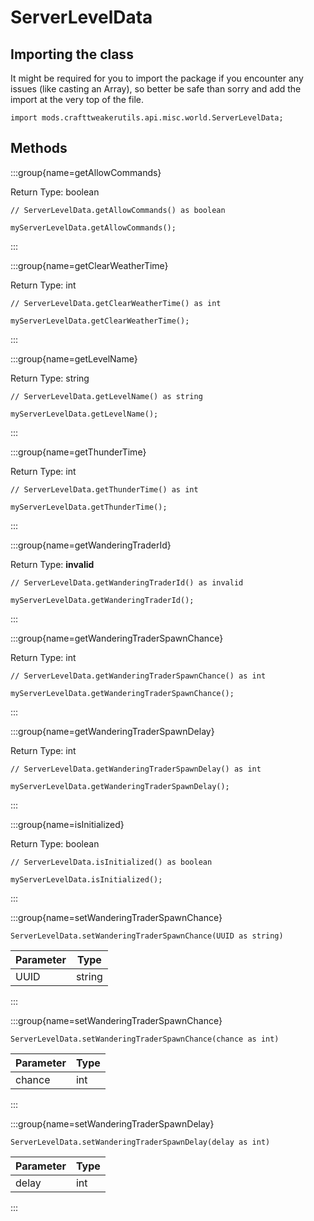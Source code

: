# ServerLevelData

## Importing the class

It might be required for you to import the package if you encounter any issues (like casting an Array), so better be safe than sorry and add the import at the very top of the file.
```zenscript
import mods.crafttweakerutils.api.misc.world.ServerLevelData;
```


## Methods

:::group{name=getAllowCommands}

Return Type: boolean

```zenscript
// ServerLevelData.getAllowCommands() as boolean

myServerLevelData.getAllowCommands();
```

:::

:::group{name=getClearWeatherTime}

Return Type: int

```zenscript
// ServerLevelData.getClearWeatherTime() as int

myServerLevelData.getClearWeatherTime();
```

:::

:::group{name=getLevelName}

Return Type: string

```zenscript
// ServerLevelData.getLevelName() as string

myServerLevelData.getLevelName();
```

:::

:::group{name=getThunderTime}

Return Type: int

```zenscript
// ServerLevelData.getThunderTime() as int

myServerLevelData.getThunderTime();
```

:::

:::group{name=getWanderingTraderId}

Return Type: **invalid**

```zenscript
// ServerLevelData.getWanderingTraderId() as invalid

myServerLevelData.getWanderingTraderId();
```

:::

:::group{name=getWanderingTraderSpawnChance}

Return Type: int

```zenscript
// ServerLevelData.getWanderingTraderSpawnChance() as int

myServerLevelData.getWanderingTraderSpawnChance();
```

:::

:::group{name=getWanderingTraderSpawnDelay}

Return Type: int

```zenscript
// ServerLevelData.getWanderingTraderSpawnDelay() as int

myServerLevelData.getWanderingTraderSpawnDelay();
```

:::

:::group{name=isInitialized}

Return Type: boolean

```zenscript
// ServerLevelData.isInitialized() as boolean

myServerLevelData.isInitialized();
```

:::

:::group{name=setWanderingTraderSpawnChance}

```zenscript
ServerLevelData.setWanderingTraderSpawnChance(UUID as string)
```

| Parameter |  Type  |
|-----------|--------|
| UUID      | string |


:::

:::group{name=setWanderingTraderSpawnChance}

```zenscript
ServerLevelData.setWanderingTraderSpawnChance(chance as int)
```

| Parameter | Type |
|-----------|------|
| chance    | int  |


:::

:::group{name=setWanderingTraderSpawnDelay}

```zenscript
ServerLevelData.setWanderingTraderSpawnDelay(delay as int)
```

| Parameter | Type |
|-----------|------|
| delay     | int  |


:::



